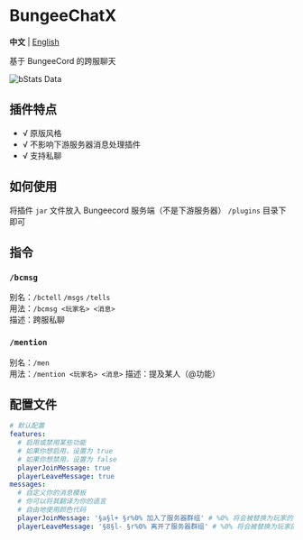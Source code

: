 # BungeeChatX

**中文** | [English](https://github.com/HJFunnyMinecraft/BungeeChatX/blob/main/README_EN.md)

基于 BungeeCord 的跨服聊天

![bStats Data](https://bstats.org/signatures/bungeecord/bungeechatx.svg)

## 插件特点

- √ 原版风格
- √ 不影响下游服务器消息处理插件
- √ 支持私聊

## 如何使用

将插件 `jar` 文件放入 Bungeecord 服务端（不是下游服务器） `/plugins` 目录下即可

## 指令

### `/bcmsg`

别名：`/bctell` `/msgs` `/tells`\
用法：`/bcmsg <玩家名> <消息>`\
描述：跨服私聊

### `/mention`

别名：`/men`\
用法：`/mention <玩家名> <消息>`
描述：提及某人（@功能）

## 配置文件

```yaml
# 默认配置
features:
  # 启用或禁用某些功能
  # 如果你想启用，设置为 true
  # 如果你想禁用，设置为 false
  playerJoinMessage: true
  playerLeaveMessage: true
messages:
  # 自定义你的消息模板
  # 你可以将其翻译为你的语言
  # 自由地使用颜色代码
  playerJoinMessage: '§a§l+ §r%0% 加入了服务器群组' # %0% 将会被替换为玩家的名称
  playerLeaveMessage: '§8§l- §r%0% 离开了服务器群组' # %0% 将会被替换为玩家的名称
```
